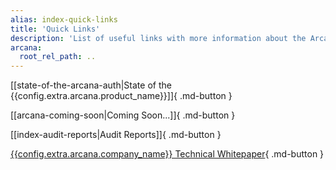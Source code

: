 ```yaml
---
alias: index-quick-links
title: 'Quick Links'
description: 'List of useful links with more information about the Arcana Auth product.'
arcana:
  root_rel_path: ..
---
```


[[state-of-the-arcana-auth|State of the {{config.extra.arcana.product_name}}]]{ .md-button }

[[arcana-coming-soon|Coming Soon...]]{ .md-button }

[[index-audit-reports|Audit Reports]]{ .md-button }

[{{config.extra.arcana.company_name}} Technical Whitepaper](https://www.notion.so/Arcana-Technical-Docs-a1d7fd0d2970452586c693e4fee14d08){ .md-button }